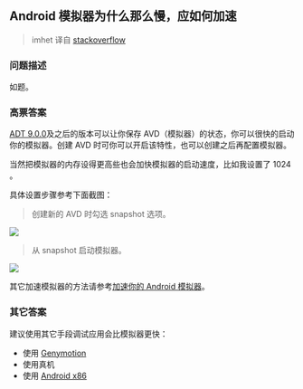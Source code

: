 ## Android 模拟器为什么那么慢，应如何加速

> imhet 译自 [stackoverflow](http://stackoverflow.com/questions/1554099/why-is-the-android-emulator-so-slow-how-can-we-speed-up-the-android-emulator)

### 问题描述

如题。

### 高票答案

[ADT 9.0.0](https://developer.android.com/studio/tools/sdk/eclipse-adt.html)及之后的版本可以让你保存 AVD（模拟器）的状态，你可以很快的启动你的模拟器。创建 AVD 时可你可以开启该特性，也可以创建之后再配置模拟器。

当然把模拟器的内存设得更高些也会加快模拟器的启动速度，比如我设置了 1024 。

具体设置步骤参考下面截图：

> 创建新的 AVD 时勾选 snapshot 选项。

![](https://i.stack.imgur.com/ITRGe.png)

> 从 snapshot 启动模拟器。

![](https://i.stack.imgur.com/Ml9Cd.png)

其它加速模拟器的方法请参考[加速你的 Android 模拟器](https://jolicode.com/blog/speed-up-your-android-emulator)。

### 其它答案

建议使用其它手段调试应用会比模拟器更快：

- 使用 [Genymotion](https://www.genymotion.com/)
- 使用真机
- 使用 [Android x86](http://www.android-x86.org/)
